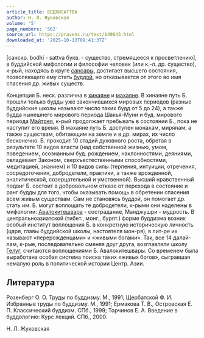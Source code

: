 ```yaml
---
article_title: БОДХИСАТТВА
author: Н. Л. Жуковская
volume: '5'
page_numbers: '562'
source_url: https://pravenc.ru/text/149643.html
downloaded_at: '2025-10-13T09:41:37Z'
---
```


[санскр. bodhi - sattva букв. - существо, стремящееся к просветлению], в буддийской мифологии и философии человек (или к.-л. др. существо), к-рый, находясь в круге [сансары](https://pravenc.ru/text/сансары.html), достигает высшего состояния, позволяющего ему стать [буддой](https://pravenc.ru/text/Будда.html), но отказывается от этого во имя спасения др. живых существ.

Концепция Б. неск. различна в [хинаяне](https://pravenc.ru/text/хинаяне.html) и [махаяне](https://pravenc.ru/text/махаяна.html). В хинаяне путь Б. прошли только будды уже закончившихся мировых периодов (разные буддийские школы называют число таких будд от 5 до 24), а также будда нынешнего мирового периода Шакья-Муни и буд. мирового периода [Майтрея](https://pravenc.ru/text/Майтрея.html), к-рый продолжает пребывать в состоянии Б., пока не наступит его время. В махаяне путь Б. доступен монахам, мирянам, а также существам, обитающим на земле и в др. мирах, их число бесконечно. Б. проходит 10 стадий духовного роста, обретая в результате 10 видов власти (над собственной жизнью, умом, поведением, осознанным буд. рождением, наклонностями, деяниями, овладевает Законом, сверхъестественными способностями, медитацией, знанием) и 10 видов силы (терпения, интуиции, отречения, сосредоточения, добродетели, практики, а также врожденной, аналитической, созерцательной и умственной). Высший нравственный подвиг Б. состоит в добровольном отказе от перехода в состояние и ранг будды для того, чтобы оказывать помощь в обретении спасения всем живым существам. Сам не становясь буддой, он помогает др. стать им. Б. могут воплощать те добродетели, к-рыми они наделены в мифологии: [Авалокитешвара](https://pravenc.ru/text/Авалокитешвара.html) - сострадание, Манджушри - мудрость. В центральноазиатской (тибет., монг., бурят.) форме буддизма возник особый институт воплощения Б. в конкретную историческую личность (царя, главы буддийской школы, настоятеля мон-ря), в лит-ре их называют «перерожденцами» и «живыми богами». Так, все 14 далай-лам, к-рые, последовательно сменяя друг друга, возглавляли школу [Гелуг](https://pravenc.ru/text/Гелуг.html), считаются воплощениями Б. Авалокитешвары. Со временем была выработана особая система поиска таких «живых богов», сыгравшая немалую роль в политической истории Центр. Азии.

## Литература

Розенберг О. О. Труды по буддизму. М., 1991; Щербатской Ф. И. Избранные труды по буддизму. М., 1991; Ермакова Т. В., Островская Е. П. Классический буддизм. СПб., 1999; Торчинов Е. А. Введение в буддологию: Курс лекций. СПб., 2000.

Н. Л. Жуковская
